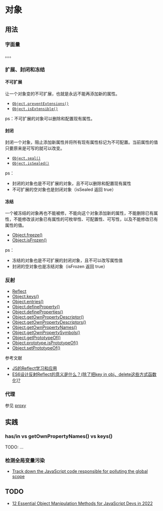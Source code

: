 # 对象

## 用法

### 字面量

。。。

### 扩展、封闭和冻结

#### 不可扩展

让一个对象变的不可扩展，也就是永远不能再添加新的属性。

- [`Object.preventExtensions()`](https://developer.mozilla.org/zh-CN/docs/Web/JavaScript/Reference/Global_Objects/Object/preventExtensions)
- [`Object.isExtensible()`](https://developer.mozilla.org/zh-CN/docs/Web/JavaScript/Reference/Global_Objects/Object/isExtensible)

ps：不可扩展的对象可以删除和配置现有属性。


#### 封闭

封闭一个对象，阻止添加新属性并将所有现有属性标记为不可配置。当前属性的值只要原来是可写的就可以改变。

- [`Object.seal()`](https://developer.mozilla.org/zh-CN/docs/Web/JavaScript/Reference/Global_Objects/Object/seal)
- [`Object.isSealed()`](https://developer.mozilla.org/zh-CN/docs/Web/JavaScript/Reference/Global_Objects/Object/isSealed)

ps：

- 封闭的对象也是不可扩展的对象，且不可以删除和配置现有属性
- 不可扩展的空对象也是封闭对象（isSealed 返回 true）

#### 冻结

一个被冻结的对象再也不能被修，不能向这个对象添加新的属性，不能删除已有属性，不能修改该对象已有属性的可枚举性、可配置性、可写性，以及不能修改已有属性的值。

- [Object.freeze()](https://developer.mozilla.org/zh-CN/docs/Web/JavaScript/Reference/Global_Objects/Object/freeze)
- [Object.isFrozen()](https://developer.mozilla.org/zh-CN/docs/Web/JavaScript/Reference/Global_Objects/Object/isFrozen)

ps：

- 冻结的对象也是不可扩展的封闭对象，且不可以改写属性值
- 封闭的空对象也是冻结对象（isFrozen 返回 true）

### 反射

- [Reflect](https://developer.mozilla.org/zh-CN/docs/Web/JavaScript/Reference/Global_Objects/Reflect)
- [Object.keys()](https://developer.mozilla.org/zh-CN/docs/Web/JavaScript/Reference/Global_Objects/Object/keys)
- [Object.entries()](https://developer.mozilla.org/zh-CN/docs/Web/JavaScript/Reference/Global_Objects/Object/entries)
- [Object.defineProperty()](https://developer.mozilla.org/zh-CN/docs/Web/JavaScript/Reference/Global_Objects/Object/defineProperty)
- [Object.defineProperties()](https://developer.mozilla.org/zh-CN/docs/Web/JavaScript/Reference/Global_Objects/Object/defineProperties)
- [Object.getOwnPropertyDescriptor()](https://developer.mozilla.org/zh-CN/docs/Web/JavaScript/Reference/Global_Objects/Object/getOwnPropertyDescriptor)
- [Object.getOwnPropertyDescriptors()](https://developer.mozilla.org/zh-CN/docs/Web/JavaScript/Reference/Global_Objects/Object/getOwnPropertyDescriptors)
- [Object.getOwnPropertyNames()](https://developer.mozilla.org/zh-CN/docs/Web/JavaScript/Reference/Global_Objects/Object/getOwnPropertyNames)
- [Object.getOwnPropertySymbols()](https://developer.mozilla.org/zh-CN/docs/Web/JavaScript/Reference/Global_Objects/Object/getOwnPropertySymbols)
- [Object.getPrototypeOf()](https://developer.mozilla.org/zh-CN/docs/Web/JavaScript/Reference/Global_Objects/Object/GetPrototypeOf)
- [Object.prototype.isPrototypeOf()](https://developer.mozilla.org/zh-CN/docs/Web/JavaScript/Reference/Global_Objects/Object/isPrototypeOf)
- [Object.setPrototypeOf()](https://developer.mozilla.org/zh-CN/docs/Web/JavaScript/Reference/Global_Objects/Object/setPrototypeOf)

参考文献

- [JS的Reflect学习和应用](https://zhuanlan.zhihu.com/p/92700557)
- [ES6设计反射Reflect的意义是什么？(除了把key in obj、delete这些方式函数化)?](https://www.zhihu.com/question/276403215)

### 代理

参见 [proxy](./proxy/README.md)

## 实践

### has/in vs getOwnPropertyNames() vs keys()

TODO: ...

### 检测全局变量污染

- [Track down the JavaScript code responsible for polluting the global scope](https://mmazzarolo.com/blog/2022-02-16-track-down-the-javascript-code-responsible-for-polluting-the-global-scope/)

## TODO

- [12 Essential Object Manipulation Methods for JavaScript Devs in 2022](https://javascript.plainenglish.io/12-essential-object-manipulation-methods-for-javascript-devs-in-2022-f8e66e1b0e9)

